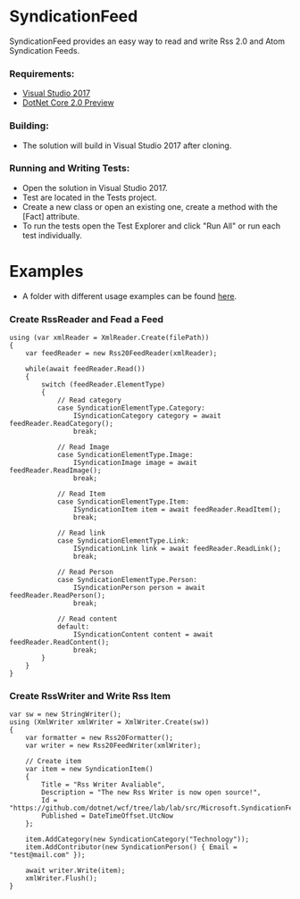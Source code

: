 # SyndicationFeed
SyndicationFeed provides an easy way to read and write Rss 2.0 and Atom Syndication Feeds.


### Requirements:
* [Visual Studio 2017](https://www.visualstudio.com/vs/whatsnew/)
* [DotNet Core 2.0 Preview](https://www.microsoft.com/net/core/preview#windowscmd)

### Building:
* The solution will build in Visual Studio 2017 after cloning.

### Running and Writing Tests:
* Open the solution in Visual Studio 2017.
* Test are located in the Tests project.
* Create a new class or open an existing one, create a method with the [Fact] attribute.
* To run the tests open the Test Explorer and click "Run All" or run each test individually.


# Examples
* A folder with different usage examples can be found [here](#).

### Create RssReader and Fead a Feed ###
```
using (var xmlReader = XmlReader.Create(filePath))
{
    var feedReader = new Rss20FeedReader(xmlReader);

    while(await feedReader.Read())
    {
        switch (feedReader.ElementType)
        {
            // Read category
            case SyndicationElementType.Category:
                ISyndicationCategory category = await feedReader.ReadCategory();
                break;

            // Read Image
            case SyndicationElementType.Image:
                ISyndicationImage image = await feedReader.ReadImage();
                break;

            // Read Item
            case SyndicationElementType.Item:
                ISyndicationItem item = await feedReader.ReadItem();
                break;

            // Read link
            case SyndicationElementType.Link:
                ISyndicationLink link = await feedReader.ReadLink();
                break;

            // Read Person
            case SyndicationElementType.Person:
                ISyndicationPerson person = await feedReader.ReadPerson();
                break;

            // Read content
            default:
                ISyndicationContent content = await feedReader.ReadContent();
                break;
        }
    }
}
```

### Create RssWriter and Write Rss Item ###
```
var sw = new StringWriter();
using (XmlWriter xmlWriter = XmlWriter.Create(sw))
{
    var formatter = new Rss20Formatter();
    var writer = new Rss20FeedWriter(xmlWriter);
      
    // Create item
    var item = new SyndicationItem()
    {
        Title = "Rss Writer Avaliable",
        Description = "The new Rss Writer is now open source!",
        Id = "https://github.com/dotnet/wcf/tree/lab/lab/src/Microsoft.SyndicationFeed/src",
        Published = DateTimeOffset.UtcNow
    };

    item.AddCategory(new SyndicationCategory("Technology"));
    item.AddContributor(new SyndicationPerson() { Email = "test@mail.com" });

    await writer.Write(item);
    xmlWriter.Flush();
}
```
